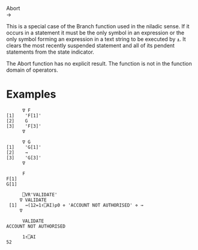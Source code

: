 <div class="heading">
  <div class="name">Abort</div>
  <div class="command">→</div>
</div>

This is a special case of the Branch function used in the niladic sense.  If it occurs in a statement it must be the only symbol in an expression or the only symbol forming an expression in a text string to be executed by `⍎`.  It clears the most recently suspended statement and all of its pendent statements from the state indicator.

The Abort function has no explicit result.  The function is not in the function domain of operators.

# Examples
```apl
      ∇ F
[1]    'F[1]'
[2]    G
[3]    'F[3]'
      ∇
 
      ∇ G
[1]    'G[1]'
[2]    →
[3]    'G[3]'
      ∇
 
      F
F[1]
G[1]
 
      ⎕VR'VALIDATE'
     ∇ VALIDATE
 [1]   →(12=1↑⎕AI)⍴0 ⋄ 'ACCOUNT NOT AUTHORISED' ⋄ →
     ∇
 
      VALIDATE
ACCOUNT NOT AUTHORISED
 
      1↑⎕AI
52
```
